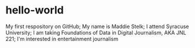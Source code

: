 # hello-world
My first respository on GitHub;
My name is Maddie Stelk;
I attend Syracuse University; 
I am taking Foundations of Data in Digital Journalism, AKA JNL 221;
I'm interested in entertainment journalism
